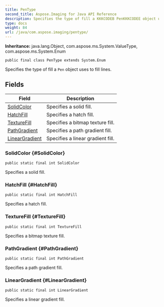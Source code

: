 ```yaml
---
title: PenType
second_title: Aspose.Imaging for Java API Reference
description: Specifies the type of fill a KKKCODEB PenKKKCODEE object uses to fill lines.
type: docs
weight: 84
url: /java/com.aspose.imaging/pentype/
---
```

**Inheritance:**
java.lang.Object, com.aspose.ms.System.ValueType, com.aspose.ms.System.Enum
```
public final class PenType extends System.Enum
```

Specifies the type of fill a `Pen` object uses to fill lines.
## Fields

| Field | Description |
| --- | --- |
| [SolidColor](#SolidColor) | Specifies a solid fill. |
| [HatchFill](#HatchFill) | Specifies a hatch fill. |
| [TextureFill](#TextureFill) | Specifies a bitmap texture fill. |
| [PathGradient](#PathGradient) | Specifies a path gradient fill. |
| [LinearGradient](#LinearGradient) | Specifies a linear gradient fill. |
### SolidColor {#SolidColor}
```
public static final int SolidColor
```


Specifies a solid fill.

### HatchFill {#HatchFill}
```
public static final int HatchFill
```


Specifies a hatch fill.

### TextureFill {#TextureFill}
```
public static final int TextureFill
```


Specifies a bitmap texture fill.

### PathGradient {#PathGradient}
```
public static final int PathGradient
```


Specifies a path gradient fill.

### LinearGradient {#LinearGradient}
```
public static final int LinearGradient
```


Specifies a linear gradient fill.


